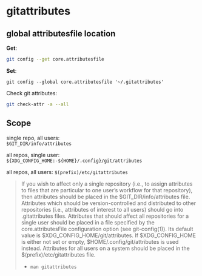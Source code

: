 # gitattributes

## global attributesfile location

**Get**:

```bash
git config --get core.attributesfile
```

**Set**:
```shell
git config --global core.attributesfile '~/.gitattributes'
```

Check git attributes:

```bash
git check-attr -a --all
```

## Scope

single repo, all users:  
    `$GIT_DIR/info/attributes`

all repos, single user:  
    `${XDG_CONFIG_HOME:-${HOME}/.config}/git/attributes`

all repos, all users:
    `$(prefix)/etc/gitattributes`

> If you wish to affect only a single repository (i.e., to assign attributes to files that are particular to one user’s workflow for that repository), then attributes should be placed in the $GIT_DIR/info/attributes file. Attributes which should be version-controlled and distributed to other repositories (i.e., attributes of interest to all users) should go into .gitattributes files. Attributes that should affect all repositories for a single user should be placed in a file specified by the core.attributesFile configuration option (see git-config(1)). Its default value is $XDG_CONFIG_HOME/git/attributes. If $XDG_CONFIG_HOME is either not set or empty, $HOME/.config/git/attributes is used instead. Attributes for all users on a system should be placed in the $(prefix)/etc/gitattributes file.
> - `man gitattributes`
